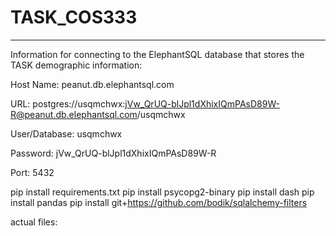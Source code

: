 # TASK_COS333

---

Information for connecting to the ElephantSQL database that stores the TASK demographic information:

Host Name: peanut.db.elephantsql.com

URL: postgres://usqmchwx:jVw_QrUQ-blJpl1dXhixIQmPAsD89W-R@peanut.db.elephantsql.com/usqmchwx

User/Database: usqmchwx

Password: jVw_QrUQ-blJpl1dXhixIQmPAsD89W-R

Port: 5432

pip install requirements.txt
pip install psycopg2-binary
pip install dash
pip install pandas
pip install git+https://github.com/bodik/sqlalchemy-filters

actual files:
